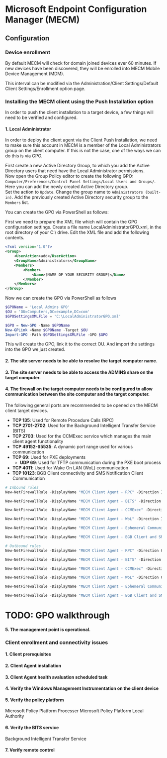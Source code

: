 # Microsoft Endpoint Configuration Manager (MECM)
## Configuration
### Device enrollment
By default MECM will check for domain joined devices ever 60 minutes. If new devices have been discovered, they will be enrolled into MECM Mobile Device Management (MDM).

This interval can be modified via the Administration/Client Settings/Default Client Settings/Enrollment option page.

### Installing the MECM client using the Push Installation option
In order to push the client installation to a target device, a few things will need to be verified and configured.  

#### 1. Local Administrator  
In order to deploy the client agent via the Client Push Installation, we need to make sure this account in MECM is a member of the Local Administrators group on the client computer.
If this is not the case, one of the ways we can do this is via GPO.

First create a new Active Directory Group, to which you add the Active Directory users that need have the Local Administrator permissions.  
Now open the Group Policy editor to create the following GPO: `Computer/Preferences/Control Panel Settings/Local Users and Groups/`. Here you can add the newly created Active Directory group.  
Set the action to `Update`. Change the group name to `Administrators (built-in)`. Add the previously created Active Directory security group to the `Members` list.  

You can create the GPO via PowerShell as follows:

First we need to prepare the XML file which will contain the GPO configuration settings.
Create a file name LocalAdministratorGPO.xml, in the root directory of your C:\ drive.
Edit the XML file and add the following contents.
```XML
<?xml version="1.0"?>
<Group>
    <UserAction>add</UserAction>
    <GroupName>Administrators</GroupName>
    <Members>
        <Member> 
            <Name>[NAME OF YOUR SECURITY GROUP]</Name>
        </Member>
    </Members>
</Group>
```

Now we can create the GPO via PowerShell as follows
```PowerShell
$GPOName = 'Local Admins GPO'
$OU = 'OU=Computers,DC=example,DC=com'
$GPOSettingsXMLFile = 'C:\LocalAdministratorGPO.xml'

$GPO = New-GPO -Name $GPOName
New-GPLink =Name $GPOName -Target $OU
Import-GPO -Path $GPOSettingsXMLFile -GPO $GPO
```

This will create the GPO, link it to the correct OU. And import the settings into the GPO we just created.


#### 2. The site server needs to be able to resolve the target computer name.  

#### 3. The site server needs to be able to access the ADMIN$ share on the target computer.  

#### 4. The firewall on the target computer needs to be configured to allow communication between the site computer and the target computer.  
The following general ports are recommended to be opened on the MECM client target devices.

- **TCP 135**: Used for Remote Procedure Calls (RPC)
- **TCP 2701-2702**: Used for the Background Intelligent Transfer Service (BITS)
- **TCP 2703**: Used for the CCMExec service which manages the main client agent functionality
- **TCP 49152-65535**: A dynamic port range used for various communication
- **TCP 69**: Used for PXE deployments
    - **UDP 69**: Used for TFTP communication during the PXE boot process
- **TCP 4011**: Used for Wake On LAN (WoL) communication
- **TCP 10123**: BGB Client connectivity and SMS Notification Client Communication

```PowerShell
# Inbound rules
New-NetFirewallRule -DisplayName "MECM Client Agent - RPC" -Direction Inbound -LocalPort 135 -Protocol TCP -Action Allow -Profile Domain

New-NetFirewallRule -DisplayName "MECM Client Agent - BITS" -Direction Inbound -LocalPort 2701,2702 -Protocol TCP -Action Allow -Profile Domain

New-NetFirewallRule -DisplayName "MECM Client Agent - CCMExec" -Direction Inbound -LocalPort 2703 -Protocol TCP -Action Allow -Profile Domain

New-NetFirewallRule -DisplayName "MECM Client Agent - WoL" -Direction Inbound -LocalPort 4011 -Protocol TCP -Action Allow -Profile Domain

New-NetFirewallRule -DisplayName "MECM Client Agent - Ephemeral Communication" -Direction Inbound -LocalPort 49152-65535 -Protocol TCP -Action Allow -Profile Domain

New-NetFirewallRule -DisplayName "MECM Client Agent - BGB Client and SMS Notification Client Communication" -Direction Inbound -LocalPort 10123 -Protocol TCP -Action Allow -Profile Domain

# Outbound rules
New-NetFirewallRule -DisplayName "MECM Client Agent - RPC" -Direction Outbound -LocalPort 135 -Protocol TCP -Action Allow -Profile Domain

New-NetFirewallRule -DisplayName "MECM Client Agent - BITS" -Direction Outbound -LocalPort 2701,2702 -Protocol TCP -Action Allow -Profile Domain

New-NetFirewallRule -DisplayName "MECM Client Agent - CCMExec" -Direction Outbound -LocalPort 2703 -Protocol TCP -Action Allow -Profile Domain

New-NetFirewallRule -DisplayName "MECM Client Agent - WoL" -Direction Outbound -LocalPort 4011 -Protocol TCP -Action Allow -Profile Domain

New-NetFirewallRule -DisplayName "MECM Client Agent - Ephemeral Communication" -Direction Outbound -LocalPort 49152-65535 -Protocol TCP -Action Allow -Profile Domain

New-NetFirewallRule -DisplayName "MECM Client Agent - BGB Client and SMS Notification Client Communication" -Direction Outbound -LocalPort 10123 -Protocol TCP -Action Allow -Profile Domain
```

# TODO: GPO walkthrough

#### 5. The management point is operational.


### Client enrollment and connectivity issues
#### 1. Client prerequisites

#### 2. Client Agent installation 

#### 3. Client Agent health avaluation scheduled task

#### 4. Verify the Windows Management Instrumentation on the client device

#### 5. Verify the policy platform
Microsoft Policy Platform Processer
Microsoft Policy Platform Local Authority

#### 6. Verify the BITS service
Background Intelligent Transfer Service

#### 7. Verify remote control